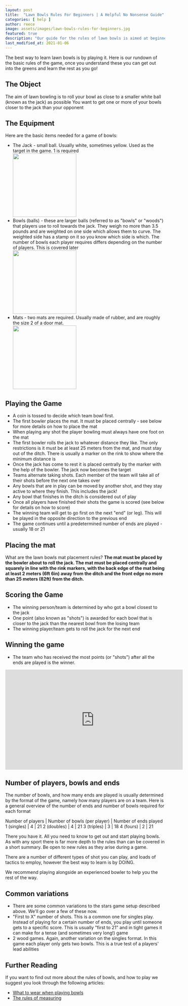 ```yaml
---
layout: post
title:  "Lawn Bowls Rules For Beginners | A Helpful No Nonsense Guide"
categories: [ help ]
author: reece
image: assets/images/lawn-bowls-rules-for-beginners.jpg
featured: true
description: "Our guide for the rules of lawn bowls is aimed at beginners who just want the basics of lawn bowling, without any extra complication. Read our guide, get out on the greens and get playing."
last_modified_at: 2021-01-06
---
```


The best way to learn lawn bowls is by playing it. Here is our rundown of the basic rules of the game, once you understand these you can get out into the greens and learn the rest as you go!

## The Object

The aim of lawn bowling is to roll your bowl as close to a smaller white ball (known as the jack) as possible
You want to get one or more of your bowls closer to the jack than your opponent

## The Equipment

Here are the basic items needed for a game of bowls:
* The Jack - small ball. Usually white, sometimes yellow. Used as the target in the game. 1 is required  <br/> <img src="/assets/images/white-jack.jpg" height="200px" />
* Bowls (balls) - these are larger balls (referred to as "bowls" or "woods") that players use to roll towards the jack. They weigh no more than 3.5 pounds and are weighted on one side which allows them to curve. The weighted side has a stamp on it so you know which side is which. The number of bowls each player requires differs depending on the number of players. This is covered later  <br/> <img src="/assets/images/lawn-bowl.jpg" height="200px" />
* Mats - two mats are required. Usually made of rubber, and are roughly the size 2 of a door mat. <br/> <img src="/assets/images/lawn-bowl-mat.jpg" height="200px" />

## Playing the Game

* A coin is tossed to decide which team bowl first. 
* The first bowler places the mat. It must be placed centrally - see below for more details on how to place the mat
* When playing any shot the player bowling must always have one foot on the mat
* The first bowler rolls the jack to whatever distance they like. The only restrictions is it must be at least 25 meters from the mat, and must stay out of the ditch. There is usually a marker on the rink to show where the minimum distance is
* Once the jack has come to rest it is placed centrally by the marker with the help of the bowler. The jack now becomes the target
* Teams alternate taking shots. Each member of the team will take all of their shots before the next one takes over
* Any bowls that are in play can be moved by another shot, and they stay active to where they finish. This includes the jack! 
* Any bowl that finishes in the ditch is considered out of play
* Once all players have finished their shots the game is scored (see below for details on how to score)
* The winning team will get to go first on the next "end" (or leg). This will be played in the opposite direction to the previous end
* The game continues until a predetermined number of ends are played - usually 18 or 21 

## Placing the mat

What are the lawn bowls mat placement rules? **The mat must be placed by the bowler about to roll the jack. The mat must be placed centrally and squarely in line with the rink markers, with the back edge of the mat being at least 2 meters (6ft 6in) away from the ditch and the front edge no more than 25 meters (82ft) from the ditch.**


## Scoring the Game

* The winning person/team is determined by who got a bowl closest to the jack
* One point (also known as "shots") is awarded for each bowl that is closer to the jack than the nearest bowl from the losing team
* The winning player/team gets to roll the jack for the next end

## Winning the game

* The team who has received the most points (or "shots") after all the ends are played is the winner. 

<iframe width="560" height="315" src="https://www.youtube.com/embed/4dtqei4K5Rw" frameborder="0" allow="accelerometer; autoplay; clipboard-write; encrypted-media; gyroscope; picture-in-picture" allowfullscreen></iframe>

## Number of players, bowls and ends

The number of bowls, and how many ends are played is usually determined by the format of the game, namely how many players are on a team. Here is a general overview of the number of ends and number of bowls required for each format

Number of players | Number of bowls (per player) | Number of ends played
1 (singles) | 4 | 21
2 (doubles) | 4 | 21
3 (triples) | 3 | 18
4 (fours) | 2 | 21


There you have it. All you need to know to get out and start playing bowls. As with any sport there is far more depth to the rules than can be covered in a short summary. Be open to new rules as they arise during a game.

There are a number of different types of shot you can play, and loads of tactics to employ, however the best way to learn is by DOING. 

We recommend playing alongside an experienced bowler to help you the rest of the way.

## Common variations

* There are some common variations to the stars game setup described above. We'll go over a few of these now.
* "First to X" number of shots. This is a common one for singles play. Instead of playing for a certain number of ends, you play until someone gets to a specific score. This is usually "first to 21" and in tight games it can make for a tense (and sometimes very long!) game
* 2 wood games. Again, another variation on the singles format. In this game each player only gets two bowls. This is a true test of a players' lead abilities


## Further Reading

If you want to find out more about the rules of bowls, and how to play we suggest you look through the following articles:

* <a href="https://www.jackhighbowls.com/help/lawn-bowls-dress-code">What to wear when playing bowls</a>
* <a href="https://www.jackhighbowls.com/help/lawn-bowls-how-to-measure">The rules of measuring</a>
